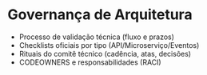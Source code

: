 # Governança de Arquitetura

- Processo de validação técnica (fluxo e prazos)
- Checklists oficiais por tipo (API/Microserviço/Eventos)
- Rituais do comitê técnico (cadência, atas, decisões)
- CODEOWNERS e responsabilidades (RACI)
